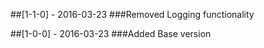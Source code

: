 ##[1-1-0] - 2016-03-23
###Removed
Logging functionality

##[1-0-0] - 2016-03-23
###Added
Base version
